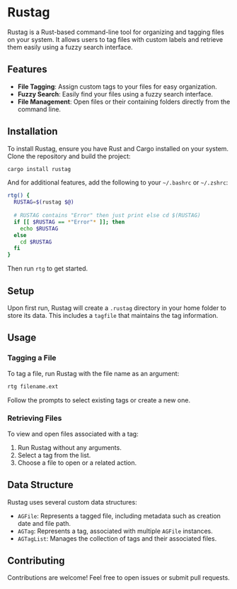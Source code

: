 # Rustag

Rustag is a Rust-based command-line tool for organizing and tagging files on your system. It allows users to tag files with custom labels and retrieve them easily using a fuzzy search interface.

## Features

- **File Tagging**: Assign custom tags to your files for easy organization.
- **Fuzzy Search**: Easily find your files using a fuzzy search interface.
- **File Management**: Open files or their containing folders directly from the command line.

## Installation

To install Rustag, ensure you have Rust and Cargo installed on your system. Clone the repository and build the project:

```bash
cargo install rustag
```

And for additional features, add the following to your `~/.bashrc` or `~/.zshrc`:

```bash
rtg() {
  RUSTAG=$(rustag $@)
  
  # RUSTAG contains "Error" then just print else cd $(RUSTAG)
  if [[ $RUSTAG == *"Error"* ]]; then
    echo $RUSTAG
  else
    cd $RUSTAG
  fi
}
```

Then run `rtg` to get started.

## Setup

Upon first run, Rustag will create a `.rustag` directory in your home folder to store its data. This includes a `tagfile` that maintains the tag information.

## Usage

### Tagging a File

To tag a file, run Rustag with the file name as an argument:

```bash
rtg filename.ext
```

Follow the prompts to select existing tags or create a new one.

### Retrieving Files

To view and open files associated with a tag:

1. Run Rustag without any arguments.
2. Select a tag from the list.
3. Choose a file to open or a related action.

## Data Structure

Rustag uses several custom data structures:

- `AGFile`: Represents a tagged file, including metadata such as creation date and file path.
- `AGTag`: Represents a tag, associated with multiple `AGFile` instances.
- `AGTagList`: Manages the collection of tags and their associated files.

## Contributing

Contributions are welcome! Feel free to open issues or submit pull requests.
